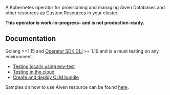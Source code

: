 A Kubernetes operator for provisioning and managing Aiven Databases and other resources as Custom Resources in your
cluster.

**This operator is work-in-progress- and is not production-ready.**

## Documentation

Golang >=1.15 and [Operator SDK CLI](https://sdk.operatorframework.io/docs/installation/install-operator-sdk/) >= 1.16
and is a must testing on any environment.

- [Testing locally using env-test](docs/test-locally.md)
- [Testing in the cloud](docs/test-gcp-cloud.md)
- [Create and deploy OLM bundle](docs/create-and-deploy-olm.md)

Samples on how to use Aiven resource can be found [here](config/samples).
